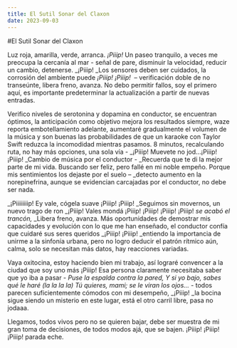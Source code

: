 ```yaml
---
title: El Sutil Sonar del Claxon
date: 2023-09-03
---
```


#El Sutil Sonar del Claxon

Luz roja, amarilla, verde, arranca. _¡Piiip!_ Un paseo tranquilo, a veces me preocupa la cercanía al mar - señal de pare, disminuir la velocidad, reducir un cambio, detenerse. _¡Piiip! _Los sensores deben ser cuidados, la corrosión del ambiente puede _¡Piiip! ¡Piiip!_  – verificación doble de no transeúnte, libera freno, avanza. No debo permitir fallos, soy el primero aquí, es importante predeterminar la actualización a partir de nuevas entradas.

Verifico niveles de serotonina y dopamina en conductor, se encuentran óptimos, la anticipación como objetivo mejora los resultados siempre, waze reporta embotellamiento adelante, aumentaré gradualmente el volumen de la música y son buenas las probabilidades de que un karaoke con Taylor Swift reduzca la incomodidad mientras pasamos. 8 minutos, recalculando ruta, no hay más opciones, una sola vía - _¡Piiip! Muevete no jod…¡Piiip! ¡Piiip! _Cambio de música por el conductor - _Recuerda que te di la mejor parte de mi vida. Buscando ser feliz, pero fallé en mi noble empeño. Porque mis sentimientos los dejaste por el suelo – _detecto aumento en la norepinefrina, aunque se evidencian carcajadas por el conductor, no debe ser nada.

_¡Piiiiiiiip! Ey vale, cógela suave ¡Piiip! ¡Piiip! _Seguimos sin movernos, un nuevo trago de ron _¡Piiip! Vales mondá ¡Piiip! ¡Piiip! ¡Piiip! ¡Piiip! _se acabó el trancón,_ _Libera freno, avanza. Más oportunidades de demostrar mis capacidades y evolución con lo que me han enseñado, el conductor confía que cuidaré sus seres queridos _¡Piiip! ¡Piiip! _entiendo la importancia de unirme a la sinfonía urbana, pero no logro deducir el patrón rítmico aún, calma, solo se necesitan más datos, hay reacciones variadas.

Vaya oxitocina, estoy haciendo bien mi trabajo, así lograré convencer a la ciudad que soy uno más ¡Piiip! Esa persona claramente necesitaba saber que yo iba a pasar - _Puse la espalda contra la pared, Y si yo bajo, sabes qué le haré (la la la la) Tú quieres, mami; se le viran los ojos… -_ todos parecen suficientemente cómodos con mi desempeño, _¡Piiip! _la bocina sigue siendo un misterio en este lugar, está el otro carril libre, pasa no jodaaa.

Llegamos, todos vivos pero no se quieren bajar, debe ser muestra de mi gran toma de decisiones, de todos modos ajá, que se bajen. ¡Piiip! ¡Piiip! ¡Piiip! parada eche.

